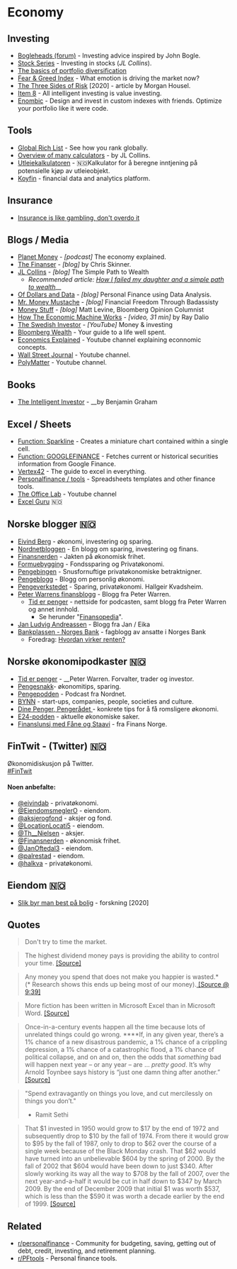 # Economy

## Investing

* [Bogleheads \(forum\)](https://www.bogleheads.org/forum/index.php) - Investing advice inspired by John Bogle.
* [Stock Series](https://jlcollinsnh.com/stock-series/) - Investing in stocks \(_JL Collins_\).
* [The basics of portfolio diversification](https://twitter.com/10kdiver/status/1281968727089573889)
* [Fear & Greed Index](https://money.cnn.com/data/fear-and-greed/) - What emotion is driving the market now?
* [The Three Sides of Risk](https://www.collaborativefund.com/blog/the-three-sides-of-risk/) \[2020\] - article by Morgan Housel.
* [Item 8](https://item8.neocities.org/) - All intelligent investing is value investing.
* [Enombic](https://enombic.com/) - Design and invest in custom indexes with friends. Optimize your portfolio like it were code.

## Tools

* [Global Rich List](http://www.globalrichlist.com/) - See how you rank globally.
* [Overview of many calculators](https://jlcollinsnh.com/calculators/) - by JL Collins.
* [Utleiekalkulatoren](http://utleiekalkulatoren.trifektum.no/) - 🇳🇴Kalkulator for å beregne inntjening på potensielle kjøp av utleieobjekt.
* [Koyfin](https://www.koyfin.com/) - financial data and analytics platform.

## Insurance

* [Insurance is like gambling, don't overdo it](https://blog.viktomas.com/posts/insurance/)

## Blogs / Media

* [Planet Money](https://www.npr.org/sections/money/) - _\[podcast\]_ The economy explained.
* [The Finanser](https://blogg.nordnet.no/) - _\[blog\]_ by Chris Skinner.
* [JL Collins](https://jlcollinsnh.com/) - _\[blog\]_ The Simple Path to Wealth
  * _Recommended article:_ [_How I failed my daughter and a simple path to wealth_](https://jlcollinsnh.com/2011/06/08/how-i-failed-my-daughter-and-a-simple-path-to-wealth/)\_\_
* [Of Dollars and Data](https://ofdollarsanddata.com/) - _\[blog\]_ Personal Finance using Data Analysis.
* [Mr. Money Mustache](https://www.mrmoneymustache.com/) - _\[blog\]_ Financial Freedom Through Badassisty
* [Money Stuff](https://www.bloomberg.com/opinion/authors/ARbTQlRLRjE/matthew-s-levine) - _\[blog\]_ Matt Levine, Bloomberg Opinion Columnist
* [How The Economic Machine Works](https://www.youtube.com/watch?v=PHe0bXAIuk0) - _\[video, 31 min\]_ by Ray Dalio
* [The Swedish Investor](https://www.youtube.com/channel/UCAeAB8ABXGoGMbXuYPmiu2A) - _\[YouTube\]_ Money & investing
* [Bloomberg Wealth](https://www.bloomberg.com/wealth) - Your guide to a life well spent.
* [Economics Explained](https://www.youtube.com/channel/UCZ4AMrDcNrfy3X6nsU8-rPg) - Youtube channel explaining econnomic concepts.
* [Wall Street Journal](https://www.youtube.com/channel/UCK7tptUDHh-RYDsdxO1-5QQ) - Youtube channel.
* [PolyMatter](https://www.youtube.com/channel/UCgNg3vwj3xt7QOrcIDaHdFg) - Youtube channel.

## Books

* [The Intelligent Investor](https://www.goodreads.com/book/show/106835.The_Intelligent_Investor) - __by Benjamin Graham

## Excel / Sheets

* [Function: Sparkline](https://support.google.com/docs/answer/3093289?hl=en&ref_topic=3105411) - Creates a miniature chart contained within a single cell.
* [Function: GOOGLEFINANCE](https://support.google.com/docs/answer/3093281?hl=en) - Fetches current or historical securities information from Google Finance.
* [Vertex42](https://www.vertex42.com/) - The guide to excel in everything.
* [Personalfinance / tools](https://www.reddit.com/r/personalfinance/wiki/tools) - Spreadsheets templates and other finance tools.
* [The Office Lab](https://www.youtube.com/channel/UCKsfJnvC-HCoEQEEIKZIzQQ) - Youtube channel
* [Excel Guru](https://www.excelguru.no/) 🇳🇴 

## Norske blogger 🇳🇴 

* [Eivind Berg](https://www.eivindberg.no/) - økonomi, investering og sparing. 
* [Nordnetbloggen](https://blogg.nordnet.no/) - En blogg om sparing, investering og finans.
* [Finansnerden](https://www.finansnerden.no/) - Jakten på økonomisk frihet.
* [Formuebygging](https://www.formuebygging.com/) - Fondssparing og Privatøkonomi.
* [Pengebingen](https://pengebingen.blogspot.com/) - Snusfornuftige privatøkonomiske betraktnigner.
* [Pengeblogg](https://pengeblogg.bloggnorge.com/) - Blogg om personlig økonomi.
* [Pengeverkstedet](https://pengeverkstedet.no/) - Sparing, privatøkonomi. Hallgeir Kvadsheim.
* [Peter Warrens finansblogg](http://www.peterwarren.no/) - Blogg fra Peter Warren.
  * [Tid er penger](https://www.tiderpenger.no/) - nettside for podcasten, samt blogg fra Peter Warren og annet innhold.
    * Se herunder "[Finansopedia](https://www.tiderpenger.no/finansopedia/)".
* [Jan Ludvig Andreassen](https://jansblogg.eika.no) - Blogg fra Jan / Eika
* [Bankplassen - Norges Bank](https://bankplassen.norges-bank.no) - fagblogg av ansatte i Norges Bank
  * Foredrag: [Hvordan virker renten?](https://www.norges-bank.no/aktuelt/nyheter-og-hendelser/Foredrag-og-taler/2018/2018-09-25-cme/)

## Norske økonomipodkaster 🇳🇴 

* [Tid er penger](https://podcasts.apple.com/no/podcast/tid-er-penger-en-podcast-med-peter-warren/id1229260798) - __Peter Warren. Forvalter, trader og investor.
* [Pengesnakk](https://www.pengesnakk.no)- økonomitips, sparing.
* [Pengepodden](https://www.nordnet.no/blogg/pengepodden/) - Podcast fra Nordnet.
* [BYNN](https://bynorthernnorway.com/category/podcast/) - start-ups, companies, people, societies and culture.
* [Dine Penger, Pengerådet ](https://www.dinepenger.no/pengeradet)- konkrete tips for å få romsligere økonomi.
* [E24-podden](https://e24.no/podcast/e24-podden/) - aktuelle økonomiske saker.
* [Finanslunsj med Fåne og Staavi](https://www.finansnorge.no/aktuelt/nyheter/finanslunsj/) - fra Finans Norge.

## FinTwit - \(Twitter\) 🇳🇴 

Økonomidiskusjon på Twitter.   
[\#FinTwit](https://twitter.com/hashtag/fintwit?src=hashtag_click)

#### Noen anbefalte:

* [@eivindab](https://twitter.com/eivindab) - privatøkonomi.
* [@EiendomsmeglerO](https://twitter.com/EiendomsmeglerO) - eiendom.
* [@aksjerogfond](https://twitter.com/aksjerogfond) - aksjer og fond.
* [@LocationLocati5](https://twitter.com/LocationLocati5) - eiendom.
* [@Th\_\_Nielsen](https://twitter.com/Th__Nielsen) - aksjer.
* [@Finansnerden](https://twitter.com/Finansnerden) - økonomisk frihet.
* [@JanOftedal3](https://twitter.com/JanOftedal3) - eiendom.
* [@palrestad](https://twitter.com/palrestad) - eiendom.
* [@halkva](https://twitter.com/halkva) - privatøkonomi.

## Eiendom 🇳🇴 

* [Slik byr man best på bolig](https://www.samfunnsokonomisk-analyse.no/kronikker/2020/8/17/ny-forskning-knuser-myter-om-budrunder-slik-byr-man-best-p-bolig) - forskning \[2020\]

## Quotes

> Don't try to time the market.

> The highest dividend money pays is providing the ability to control your time. [\[Source\]](https://www.collaborativefund.com/blog/financial-advice-for-my-new-daughter/)

> Any money you spend that does not make you happier is wasted.\*  
> \(\* Research shows this ends up being most of our money\).[ \[Source @ 9:39\]](https://www.youtube.com/watch?v=8-Li_sFNc4Q)

> More fiction has been written in Microsoft Excel than in Microsoft Word. [\[Source\]](https://ofdollarsanddata.com/what-does-the-stock-market-do-around-election-day/)

> Once-in-a-century events happen all the time because lots of unrelated things could go wrong. ****If, in any given year, there’s a 1% chance of a new disastrous pandemic, a 1% chance of a crippling depression, a 1% chance of a catastrophic flood, a 1% chance of political collapse, and on and on, then the odds that _something_ bad will happen next year – or any year – are … _pretty good_. It’s why Arnold Toynbee says history is “just one damn thing after another.” [\[Source\]](https://www.collaborativefund.com/blog/sure/)

> "Spend extravagantly on things you love, and cut mercilessly on things you don’t."   
> - Ramit Sethi

> That $1 invested in 1950 would grow to $17 by the end of 1972 and subsequently drop to $10 by the fall of 1974. From there it would grow to $95 by the fall of 1987, only to drop to $62 over the course of a single week because of the Black Monday crash. That $62 would have turned into an unbelievable $604 by the spring of 2000. By the fall of 2002 that $604 would have been down to just $340. After slowly working its way all the way to $708 by the fall of 2007, over the next year-and-a-half it would be cut in half down to $347 by March 2009. By the end of December 2009 that initial $1 was worth $537, which is less than the $590 it was worth a decade earlier by the end of 1999. [\[Source\]](https://awealthofcommonsense.com/2021/07/how-the-stock-market-works-2/)

## Related

* [r/personalfinance](https://www.reddit.com/r/personalfinance/) - Community for budgeting, saving, getting out of debt, credit, investing, and retirement planning.
* [r/PFtools](https://www.reddit.com/r/PFtools/) - Personal finance tools.


